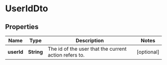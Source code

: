 

# UserIdDto


## Properties

Name | Type | Description | Notes
------------ | ------------- | ------------- | -------------
**userId** | **String** | The id of the user that the current action refers to. |  [optional]



